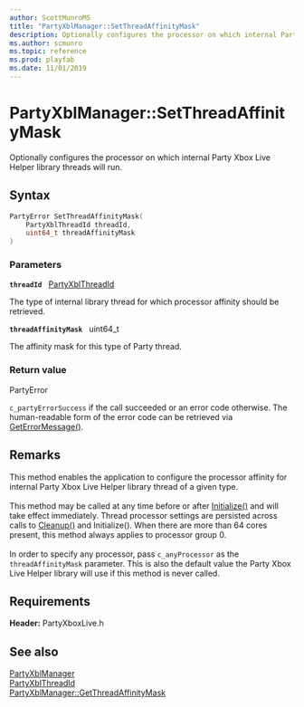 ```yaml
---
author: ScottMunroMS
title: "PartyXblManager::SetThreadAffinityMask"
description: Optionally configures the processor on which internal Party Xbox Live Helper library threads will run.
ms.author: scmunro
ms.topic: reference
ms.prod: playfab
ms.date: 11/01/2019
---
```


# PartyXblManager::SetThreadAffinityMask  

Optionally configures the processor on which internal Party Xbox Live Helper library threads will run.  

## Syntax  
  
```cpp
PartyError SetThreadAffinityMask(  
    PartyXblThreadId threadId,  
    uint64_t threadAffinityMask  
)  
```  
  
### Parameters  
  
**`threadId`** &nbsp; [PartyXblThreadId](../../../enums/partyxblthreadid.md)  
  
The type of internal library thread for which processor affinity should be retrieved.  
  
**`threadAffinityMask`** &nbsp; uint64_t  
  
The affinity mask for this type of Party thread.  
  
  
### Return value  
PartyError
  
```c_partyErrorSuccess``` if the call succeeded or an error code otherwise. The human-readable form of the error code can be retrieved via [GetErrorMessage()](partyxblmanager_geterrormessage.md).
  
## Remarks  
  
This method enables the application to configure the processor affinity for internal Party Xbox Live Helper library thread of a given type. <br /><br /> This method may be called at any time before or after [Initialize()](partyxblmanager_initialize.md) and will take effect immediately. Thread processor settings are persisted across calls to [Cleanup()](partyxblmanager_cleanup.md) and Initialize(). When there are more than 64 cores present, this method always applies to processor group 0.   <br /><br /> In order to specify any processor, pass ```c_anyProcessor``` as the `threadAffinityMask` parameter. This is also the default value the Party Xbox Live Helper library will use if this method is never called.
  
## Requirements  
  
**Header:** PartyXboxLive.h
  
## See also  
[PartyXblManager](../partyxblmanager.md)  
[PartyXblThreadId](../../../enums/partyxblthreadid.md)  
[PartyXblManager::GetThreadAffinityMask](partyxblmanager_getthreadaffinitymask.md)
  
  
